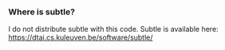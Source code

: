 ### Where is subtle?
I do not distribute subtle with this code.
Subtle is available here: https://dtai.cs.kuleuven.be/software/subtle/ 